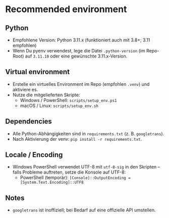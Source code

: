 Recommended environment
=======================

Python
------
- Empfohlene Version: Python 3.11.x (funktioniert auch mit 3.8+; 3.11 empfohlen)
- Wenn Du pyenv verwendest, lege die Datei `.python-version` (im Repo-Root) auf `3.11.10` oder eine gewünschte 3.11.x-Version.

Virtual environment
-------------------
- Erstelle ein virtuelles Environment im Repo (empfohlen `.venv`) und aktiviere es.
- Nutze die mitgelieferten Skripte:
  - Windows / PowerShell: `scripts/setup_env.ps1`
  - macOS / Linux: `scripts/setup_env.sh`

Dependencies
------------
- Alle Python-Abhängigkeiten sind in `requirements.txt` (z. B. `googletrans`).
- Nach Aktivierung der venv: `pip install -r requirements.txt`.

Locale / Encoding
-----------------
- Windows PowerShell verwendet UTF-8 mit `utf-8-sig` in den Skripten – falls Probleme auftreten, setze die Konsole auf UTF-8:
  - PowerShell (temporär): `[Console]::OutputEncoding = [System.Text.Encoding]::UTF8`

Notes
-----
- `googletrans` ist inoffiziell; bei Bedarf auf eine offizielle API umstellen.
